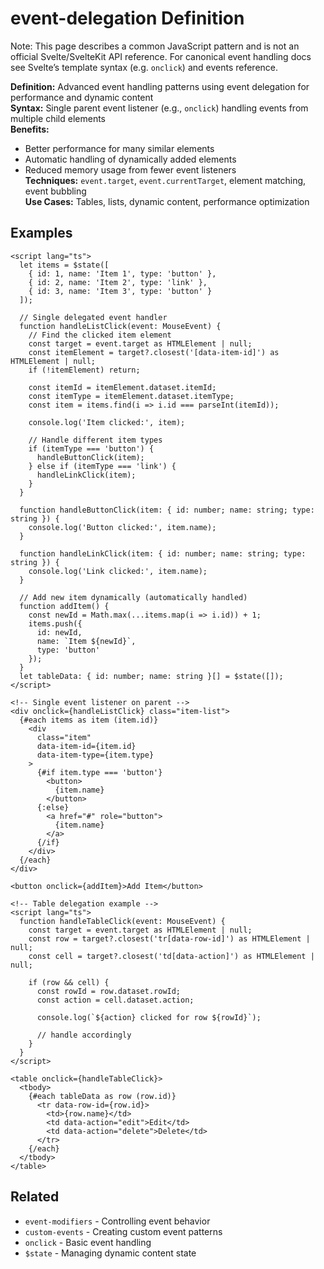 # event-delegation Definition

Note: This page describes a common JavaScript pattern and is not an
official Svelte/SvelteKit API reference. For canonical event handling
docs see Svelte’s template syntax (e.g. `onclick`) and events
reference.

**Definition:** Advanced event handling patterns using event
delegation for performance and dynamic content  
**Syntax:** Single parent event listener (e.g., `onclick`) handling
events from multiple child elements  
**Benefits:**

- Better performance for many similar elements
- Automatic handling of dynamically added elements
- Reduced memory usage from fewer event listeners  
  **Techniques:** `event.target`, `event.currentTarget`, element
  matching, event bubbling  
  **Use Cases:** Tables, lists, dynamic content, performance
  optimization

## Examples

```svelte
<script lang="ts">
  let items = $state([
    { id: 1, name: 'Item 1', type: 'button' },
    { id: 2, name: 'Item 2', type: 'link' },
    { id: 3, name: 'Item 3', type: 'button' }
  ]);

  // Single delegated event handler
  function handleListClick(event: MouseEvent) {
    // Find the clicked item element
    const target = event.target as HTMLElement | null;
    const itemElement = target?.closest('[data-item-id]') as HTMLElement | null;
    if (!itemElement) return;

    const itemId = itemElement.dataset.itemId;
    const itemType = itemElement.dataset.itemType;
    const item = items.find(i => i.id === parseInt(itemId));

    console.log('Item clicked:', item);

    // Handle different item types
    if (itemType === 'button') {
      handleButtonClick(item);
    } else if (itemType === 'link') {
      handleLinkClick(item);
    }
  }

  function handleButtonClick(item: { id: number; name: string; type: string }) {
    console.log('Button clicked:', item.name);
  }

  function handleLinkClick(item: { id: number; name: string; type: string }) {
    console.log('Link clicked:', item.name);
  }

  // Add new item dynamically (automatically handled)
  function addItem() {
    const newId = Math.max(...items.map(i => i.id)) + 1;
    items.push({
      id: newId,
      name: `Item ${newId}`,
      type: 'button'
    });
  }
  let tableData: { id: number; name: string }[] = $state([]);
</script>

<!-- Single event listener on parent -->
<div onclick={handleListClick} class="item-list">
  {#each items as item (item.id)}
    <div
      class="item"
      data-item-id={item.id}
      data-item-type={item.type}
    >
      {#if item.type === 'button'}
        <button>
          {item.name}
        </button>
      {:else}
        <a href="#" role="button">
          {item.name}
        </a>
      {/if}
    </div>
  {/each}
</div>

<button onclick={addItem}>Add Item</button>

<!-- Table delegation example -->
<script lang="ts">
  function handleTableClick(event: MouseEvent) {
    const target = event.target as HTMLElement | null;
    const row = target?.closest('tr[data-row-id]') as HTMLElement | null;
    const cell = target?.closest('td[data-action]') as HTMLElement | null;

    if (row && cell) {
      const rowId = row.dataset.rowId;
      const action = cell.dataset.action;

      console.log(`${action} clicked for row ${rowId}`);

      // handle accordingly
    }
  }
</script>

<table onclick={handleTableClick}>
  <tbody>
    {#each tableData as row (row.id)}
      <tr data-row-id={row.id}>
        <td>{row.name}</td>
        <td data-action="edit">Edit</td>
        <td data-action="delete">Delete</td>
      </tr>
    {/each}
  </tbody>
</table>
```

## Related

- `event-modifiers` - Controlling event behavior
- `custom-events` - Creating custom event patterns
- `onclick` - Basic event handling
- `$state` - Managing dynamic content state
